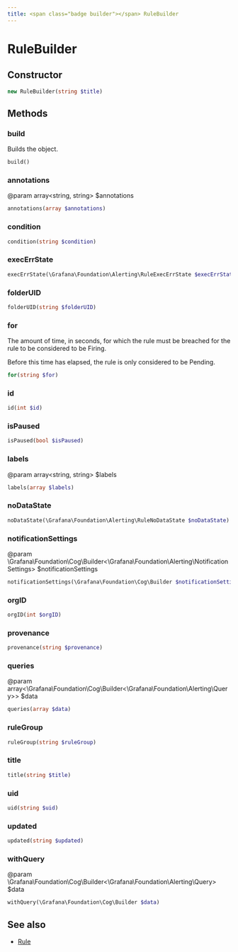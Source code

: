 ```yaml
---
title: <span class="badge builder"></span> RuleBuilder
---
```

# <span class="badge builder"></span> RuleBuilder

## Constructor

```php
new RuleBuilder(string $title)
```
## Methods

### <span class="badge object-method"></span> build

Builds the object.

```php
build()
```

### <span class="badge object-method"></span> annotations

@param array<string, string> $annotations

```php
annotations(array $annotations)
```

### <span class="badge object-method"></span> condition

```php
condition(string $condition)
```

### <span class="badge object-method"></span> execErrState

```php
execErrState(\Grafana\Foundation\Alerting\RuleExecErrState $execErrState)
```

### <span class="badge object-method"></span> folderUID

```php
folderUID(string $folderUID)
```

### <span class="badge object-method"></span> for

The amount of time, in seconds, for which the rule must be breached for the rule to be considered to be Firing.

Before this time has elapsed, the rule is only considered to be Pending.

```php
for(string $for)
```

### <span class="badge object-method"></span> id

```php
id(int $id)
```

### <span class="badge object-method"></span> isPaused

```php
isPaused(bool $isPaused)
```

### <span class="badge object-method"></span> labels

@param array<string, string> $labels

```php
labels(array $labels)
```

### <span class="badge object-method"></span> noDataState

```php
noDataState(\Grafana\Foundation\Alerting\RuleNoDataState $noDataState)
```

### <span class="badge object-method"></span> notificationSettings

@param \Grafana\Foundation\Cog\Builder<\Grafana\Foundation\Alerting\NotificationSettings> $notificationSettings

```php
notificationSettings(\Grafana\Foundation\Cog\Builder $notificationSettings)
```

### <span class="badge object-method"></span> orgID

```php
orgID(int $orgID)
```

### <span class="badge object-method"></span> provenance

```php
provenance(string $provenance)
```

### <span class="badge object-method"></span> queries

@param array<\Grafana\Foundation\Cog\Builder<\Grafana\Foundation\Alerting\Query>> $data

```php
queries(array $data)
```

### <span class="badge object-method"></span> ruleGroup

```php
ruleGroup(string $ruleGroup)
```

### <span class="badge object-method"></span> title

```php
title(string $title)
```

### <span class="badge object-method"></span> uid

```php
uid(string $uid)
```

### <span class="badge object-method"></span> updated

```php
updated(string $updated)
```

### <span class="badge object-method"></span> withQuery

@param \Grafana\Foundation\Cog\Builder<\Grafana\Foundation\Alerting\Query> $data

```php
withQuery(\Grafana\Foundation\Cog\Builder $data)
```

## See also

 * <span class="badge object-type-class"></span> [Rule](./object-Rule.md)
